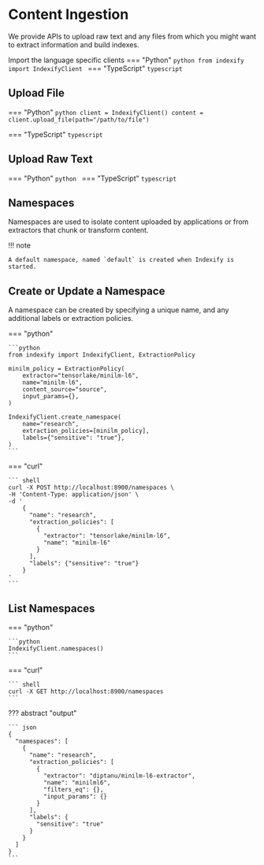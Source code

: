 # Content Ingestion 

We provide APIs to upload raw text and any files from which you might want to extract information and build indexes.

Import the language specific clients
=== "Python"
    ```python
    from indexify import IndexifyClient
    ```
=== "TypeScript"
    ```typescript
    ```

## Upload File

=== "Python"
    ```python
    client = IndexifyClient()
    content = client.upload_file(path="/path/to/file")
    ```

=== "TypeScript"
    ```typescript
    ```

## Upload Raw Text
=== "Python"
    ```python
    ```
=== "TypeScript"
    ```typescript
    ```

## Namespaces

Namespaces are used to isolate content uploaded by applications or from extractors that chunk or transform content.

!!! note

    A default namespace, named `default` is created when Indexify is started.

## Create or Update a Namespace
A namespace can be created by specifying a unique name, and any additional labels or extraction policies.

=== "python"

    ```python
    from indexify import IndexifyClient, ExtractionPolicy

    minilm_policy = ExtractionPolicy(
        extractor="tensorlake/minilm-l6",
        name="minilm-l6",
        content_source="source",
        input_params={},
    )
    
    IndexifyClient.create_namespace(
        name="research",
        extraction_policies=[minilm_policy],
        labels={"sensitive": "true"},
    )
    ```

=== "curl"

    ``` shell
    curl -X POST http://localhost:8900/namespaces \
    -H 'Content-Type: application/json' \
    -d '
        {
          "name": "research",
          "extraction_policies": [
            {
              "extractor": "tensorlake/minilm-l6",
              "name": "minilm-l6"
            }
          ],
          "labels": {"sensitive": "true"}
        }
    '
    ```

## List Namespaces
=== "python"

    ```python
    IndexifyClient.namespaces()
    ```

=== "curl"

    ``` shell
    curl -X GET http://localhost:8900/namespaces
    ```
??? abstract "output"

    ``` json
    {
      "namespaces": [
        {
          "name": "research",
          "extraction_policies": [
            {
              "extractor": "diptanu/minilm-l6-extractor",
              "name": "minilml6",
              "filters_eq": {},
              "input_params": {}
            }
          ],
          "labels": {
            "sensitive": "true"
          }
        }
      ]
    }
    ```
